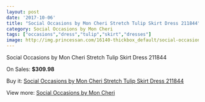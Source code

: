 ```yaml
---
layout: post
date: '2017-10-06'
title: "Social Occasions by Mon Cheri Stretch Tulip Skirt Dress 211844"
category: Social Occasions by Mon Cheri
tags: ["occasions","dress","tulip","skirt","dresses"]
image: http://img.princessan.com/16140-thickbox_default/social-occasions-by-mon-cheri-stretch-tulip-skirt-dress-211844.jpg
---
```

Social Occasions by Mon Cheri Stretch Tulip Skirt Dress 211844

On Sales: **$309.98**
<a href="https://www.princessan.com/en/social-occasions-by-mon-cheri/7587-social-occasions-by-mon-cheri-stretch-tulip-skirt-dress-211844.html"><amp-img layout="responsive" width="600" height="600" src="//img.princessan.com/16140-thickbox_default/social-occasions-by-mon-cheri-stretch-tulip-skirt-dress-211844.jpg" alt="Social Occasions by Mon Cheri Stretch Tulip Skirt Dress 211844 0" /></a>
<a href="https://www.princessan.com/en/social-occasions-by-mon-cheri/7587-social-occasions-by-mon-cheri-stretch-tulip-skirt-dress-211844.html"><amp-img layout="responsive" width="600" height="600" src="//img.princessan.com/16141-thickbox_default/social-occasions-by-mon-cheri-stretch-tulip-skirt-dress-211844.jpg" alt="Social Occasions by Mon Cheri Stretch Tulip Skirt Dress 211844 1" /></a>

Buy it: [Social Occasions by Mon Cheri Stretch Tulip Skirt Dress 211844](https://www.princessan.com/en/social-occasions-by-mon-cheri/7587-social-occasions-by-mon-cheri-stretch-tulip-skirt-dress-211844.html "Social Occasions by Mon Cheri Stretch Tulip Skirt Dress 211844")

View more: [Social Occasions by Mon Cheri](https://www.princessan.com/en/60-social-occasions-by-mon-cheri "Social Occasions by Mon Cheri")